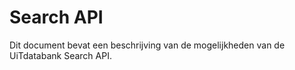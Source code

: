 ---
---

# Search API

Dit document bevat een beschrijving van de mogelijkheden van de UiTdatabank Search API.
